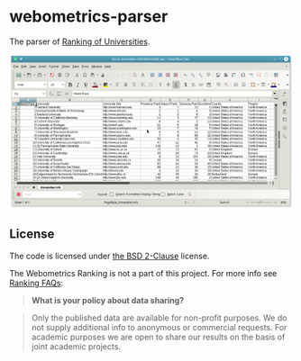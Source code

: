 # webometrics-parser

The parser of [Ranking of Universities](http://webometrics.info/en/).

![Sreenshot](https://raw.githubusercontent.com/lassana/webometrics-parser/master/Screenshot_20160217_140205.png)

## License
The code is licensed under [the BSD 2-Clause](LICENSE) license.

The Webometrics Ranking is not a part of this project. For more info see [Ranking FAQs](http://webometrics.info/en/node/36):
>**What is your policy about data sharing?**

>Only the published data are available for non-profit purposes. We do not supply additional info to anonymous or commercial requests. For academic purposes we are open to share our results on the basis of joint academic projects.
